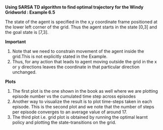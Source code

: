 **Using SARSA TD algorithm to find optimal trajectory for the Windy Gridworld : Example 6.5**

The state of the agent is specified in the x,y coordinate frame positioned at the lower left corner of the grid. 
Thus the agent starts in the state [0,3] and the goal state is [7,3]. 

**Important**
1. Note that we need to constrain movement of the agent inside the grid.This is not explicitly stated in the Example.
2. Thus, for any action that leads to agent moving outside the grid in the x or y directions leaves the coordinate 
   in that particular direction unchanged.
   
**Plots**
1. The first plot is the one shown in the book as well where we are plotting episode number vs the cumulated time step across episodes
2. Another way to visualize the result is to plot time-steps taken in each episode. This is the second plot and we note that the 
   number of steps per episode converges to an average value of around 17.
3. The third plot i.e. grid plot is obtained by running the optimal learnt policy and plotting the state-transitions on the grid.


